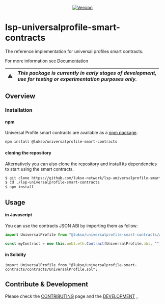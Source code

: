 
<p align="center">
  <a href="https://www.npmjs.com/package/@lukso/universalprofile-smart-contracts">
    <img alt="Version" src="https://badge.fury.io/js/@lukso%2Funiversalprofile-smart-contracts.svg" />
  </a>
</p>

# lsp-universalprofile-smart-contracts

The reference implementation for universal profiles smart contracts.

For more information see [Documentation](https://docs.lukso.tech/standards/Universal-Profiles)

| :warning: | _This package is currently in early stages of development,<br/> use for testing or experimentation purposes only._ |
| :-------: | :----------------------------------------------------------------------------------------------------------------- |

## **Overview**

### Installation

#### npm

Universal Profile smart contracts are available as a [npm package](https://www.npmjs.com/package/@lukso/universalprofile-smart-contracts).

```bash
npm install @lukso/universalprofile-smart-contracts
```

#### cloning the repository

Alternatively you can also clone the repository and install its dependencies to start using the smart contracts.

```bash
$ git clone https://github.com/lukso-network/lsp-universalprofile-smart-contracts.git
$ cd ./lsp-universalprofile-smart-contracts
$ npm install
```

## Usage

#### in Javascript

You can use the contracts JSON ABI by importing them as follow:

```javascript
import UniversalProfile from "@lukso/universalprofile-smart-contracts/artifacts/UniversalProfile.json";

const myContract = new this.web3.eth.Contract(UniversalProfile.abi, "", defaultOptions);
```

#### in Solidity

```solidity
import UniversalProfile from "@lukso/universalprofile-smart-contracts/contracts/UniversalProfile.sol";
```

## **Contribute & Development**
Please check the [CONTRIBUTING](./CONTRIBUTING.md) page and the [DEVELOPMENT](./CONTRIBUTING.md#Development) _
